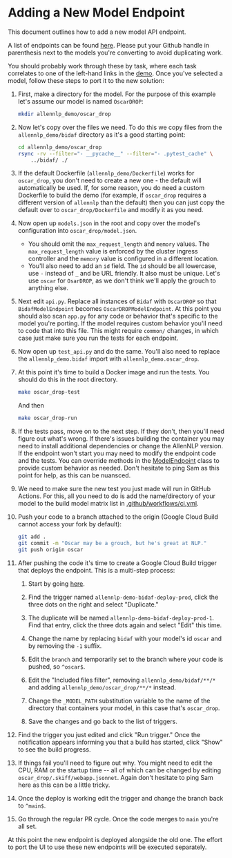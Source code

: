 # Adding a New Model Endpoint

This document outlines how to add a new model API endpoint.

A list of endpoints can be found [here](https://github.com/allenai/reviz/issues/61).
Please put your Github handle in parenthesis next to the models you're
converting to avoid duplicating work.

You should probably work through these by task, where each task correlates to one
of the left-hand links in the [demo](https://demo.allennlp.org). Once you've
selected a model, follow these steps to port it to the new solution:

1. First, make a directory for the model. For the purpose of this example let's
   assume our model is named `OscarDROP`:

    ```bash
    mkdir allennlp_demo/oscar_drop
    ```

2. Now let's copy over the files we need. To do this we copy files from the
   `allennlp_demo/bidaf` directory as it's a good starting point:

    ```bash
    cd allennlp_demo/oscar_drop
    rsync -rv --filter="- __pycache__" --filter="- .pytest_cache" \
        ../bidaf/ ./
    ```

3. If the default Dockerfile (`allennlp_demo/Dockerfile`) works for `oscar_drop`, you don't need
   to create a new one - the default will automatically be used. If, for some reason, you
   do need a custom Dockerfile to build the demo (for example, if `oscar_drop` requires
   a different version of `allennlp` than the default) then you can just copy the default over
   to `oscar_drop/Dockerfile` and modify it as you need.

4. Now open up `models.json` in the root and copy over the model's configuration
   into `oscar_drop/model.json`.

    - You should omit the `max_request_length` and `memory` values.
      The `max_request_length` value is enforced by the cluster
      ingress controller and the `memory` value is configured in a different
      location.
    - You'll also need to add an `id` field. The `id` should be all
      lowercase, use `-` instead of `_` and be URL friendly. It also must be
      unique. Let's use `oscar` for `OsarDROP`, as we don't think we'll apply
      the grouch to anything else.

5. Next edit `api.py`. Replace all instances of `Bidaf` with `OscarDROP` so
   that `BidafModelEndpoint` becomes `OscarDROPModelEndpoint`. At this point
   you should also scan `app.py` for any code or behavior that's specific
   to the model you're porting. If the model requires custom behavior you'll
   need to code that into this file. This might require `common/` changes,
   in which case just make sure you run the tests for each endpoint.

6. Now open up `test_api.py` and do the same. You'll also need to replace the
   `allennlp_demo.bidaf` import with `allennlp_demo.oscar_drop`.

7. At this point it's time to build a Docker image and run the tests. You should
   do this in the root directory.

    ```bash
    make oscar_drop-test
    ```

    And then

    ```bash
    make oscar_drop-run
    ```

8. If the tests pass, move on to the next step. If they don't, then you'll need
   figure out what's wrong. If there's issues building the container you may
   need to install additional dependencies or change the AllenNLP version.
   If the endpoint won't start you may need to modify the endpoint code and
   the tests. You can override methods in the [ModelEndpoint](https://github.com/allenai/allennlp-demo/blob/main/allennlp_demo/common/http.py#L55)
   class to provide custom behavior as needed. Don't hesitate to ping Sam as
   this point for help, as this can be nuansced.

9. We need to make sure the new test you just made will run in GitHub Actions. For this, all you need
   to do is add the name/directory of your model to the build model matrix list in
   [.github/workflows/ci.yml](https://github.com/allenai/allennlp-demo/blob/main/.github/workflows/ci.yml).

10. Push your code to a branch attached to the origin (Google Cloud Build cannot
    access your fork by default):

    ```bash
    git add .
    git commit -m "Oscar may be a grouch, but he's great at NLP."
    git push origin oscar
    ```

11. After pushing the code it's time to create a Google Cloud Build trigger
    that deploys the endpoint. This is a multi-step process:

    1. Start by going [here](https://console.cloud.google.com/cloud-build/triggers?project=ai2-reviz&enabled_repos_list=%255B%257B_22k_22_3A_22_22_2C_22t_22_3A10_2C_22v_22_3A_22_5C_22allennlp-demo_5C_22_22%257D%255D).

    2. Find the trigger named `allennlp-demo-bidaf-deploy-prod`, click the
       three dots on the right and select "Duplicate."

    3. The duplicate will be named `allennlp-demo-bidaf-deploy-prod-1`. Find
       that entry, click the three dots again and select "Edit" this time.

    4. Change the name by replacing `bidaf` with your model's id `oscar`
       and by removing the `-1` suffix.

    5. Edit the `branch` and temporarily set to the branch where your code
       is pushed, so `^oscar$`.

    6. Edit the "Included files filter", removing `allennlp_demo/bidaf/**/*`
       and adding `allennlp_demo/oscar_drop/**/*` instead.

    7. Change the `_MODEL_PATH` substitution variable to the name of the
       directory that containers your model, in this case that's `oscar_drop`.

    8. Save the changes and go back to the list of triggers.

12. Find the trigger you just edited and click "Run trigger." Once the notification
    appears informing you that a build has started, click "Show" to see the
    build progress.

13. If things fail you'll need to figure out why. You might need to edit the
    CPU, RAM or the startup time -- all of which can be changed by editing
    `oscar_drop/.skiff/webapp.jsonnet`.  Again don't hesitate to ping Sam
    here as this can be a little tricky.

14. Once the deploy is working edit the trigger and change the branch back to
    `^main$`.

15. Go through the regular PR cycle. Once the code merges to `main` you're
    all set.

At this point the new endpoint is deployed alongside the old one. The effort
to port the UI to use these new endpoints will be executed separately.
